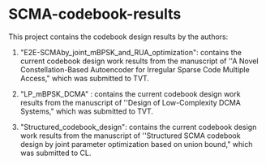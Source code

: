 # SCMA-codebook-results

This project contains the codebook design results  by the authors:

1.  "E2E-SCMAby\_joint\_mBPSK\_and\_RUA\_optimization": contains the current codebook design work results  from the manuscript of ''A Novel Constellation-Based Autoencoder for Irregular Sparse Code Multiple Access," which was submitted to TVT.

2.  "LP\_mBPSK\_DCMA" : contains the current codebook design work results  from the manuscript of ''Design of Low-Complexity DCMA Systems," which was submitted to TVT.

3.  "Structured\_codebook\_design": contains the current codebook design work results from the manuscript of ''Structured SCMA codebook design by joint parameter optimization based on union bound," which was submitted to CL.

